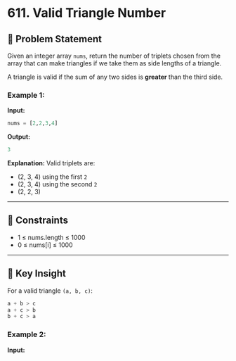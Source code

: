 # 611. Valid Triangle Number

## 📘 Problem Statement
Given an integer array `nums`, return the number of triplets chosen from the array that can make triangles if we take them as side lengths of a triangle.

A triangle is valid if the sum of any two sides is **greater** than the third side.

### Example 1:
**Input:**
```py
nums = [2,2,3,4]
```
**Output:**
```py
3
```
**Explanation:**
Valid triplets are:
- (2, 3, 4) using the first `2`
- (2, 3, 4) using the second `2`
- (2, 2, 3)

---

## 🔹 Constraints
- 1 ≤ nums.length ≤ 1000  
- 0 ≤ nums[i] ≤ 1000  

---

## 🔑 Key Insight
For a valid triangle `(a, b, c)`:
```py
a + b > c
a + c > b
b + c > a
```


### Example 2:
**Input:**
